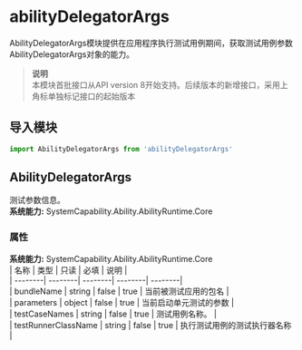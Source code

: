 # abilityDelegatorArgs    
AbilityDelegatorArgs模块提供在应用程序执行测试用例期间，获取测试用例参数AbilityDelegatorArgs对象的能力。  
> **说明**   
>本模块首批接口从API version 8开始支持。后续版本的新增接口，采用上角标单独标记接口的起始版本  
  
## 导入模块  
  
```js    
import AbilityDelegatorArgs from 'abilityDelegatorArgs'    
```  
    
## AbilityDelegatorArgs    
测试参数信息。  
 **系统能力:**  SystemCapability.Ability.AbilityRuntime.Core    
### 属性    
 **系统能力:**  SystemCapability.Ability.AbilityRuntime.Core    
| 名称 | 类型 | 只读 | 必填 | 说明 |  
| --------| --------| --------| --------| --------|  
| bundleName | string | false | true | 当前被测试应用的包名 |  
| parameters | object | false | true | 当前启动单元测试的参数 |  
| testCaseNames | string | false | true | 测试用例名称。 |  
| testRunnerClassName | string | false | true | 执行测试用例的测试执行器名称 |  
